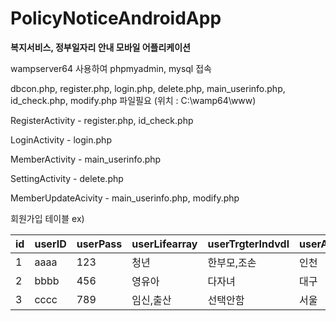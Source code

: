 # PolicyNoticeAndroidApp

**복지서비스, 정부일자리 안내 모바일 어플리케이션**



wampserver64 사용하여 phpmyadmin, mysql 접속


dbcon.php, register.php, login.php, delete.php, main_userinfo.php, id_check.php, modify.php 파일필요 (위치 : C:\wamp64\www)

RegisterActivity - register.php, id_check.php

LoginActivity - login.php

MemberActivity - main_userinfo.php

SettingActivity - delete.php

MemberUpdateAcivity - main_userinfo.php, modify.php

회원가입 테이블 ex)

id|userID|userPass|userLifearray|userTrgterIndvdl|userArea
--|------|--------|-------|----------|--------|
1|aaaa|123|청년|한부모,조손|인천
2|bbbb|456|영유아|다자녀|대구
3|cccc|789|임신,출산|선택안함|서울

